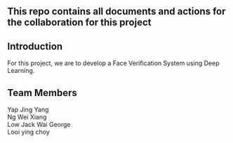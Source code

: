 ## This repo contains all documents and actions for the collaboration for this project

## Introduction
For this project, we are to develop a Face Verification System using Deep Learning.

## Team Members
Yap Jing Yang <br>
Ng Wei Xiang <br>
Low Jack Wai George <br>
Looi ying choy






